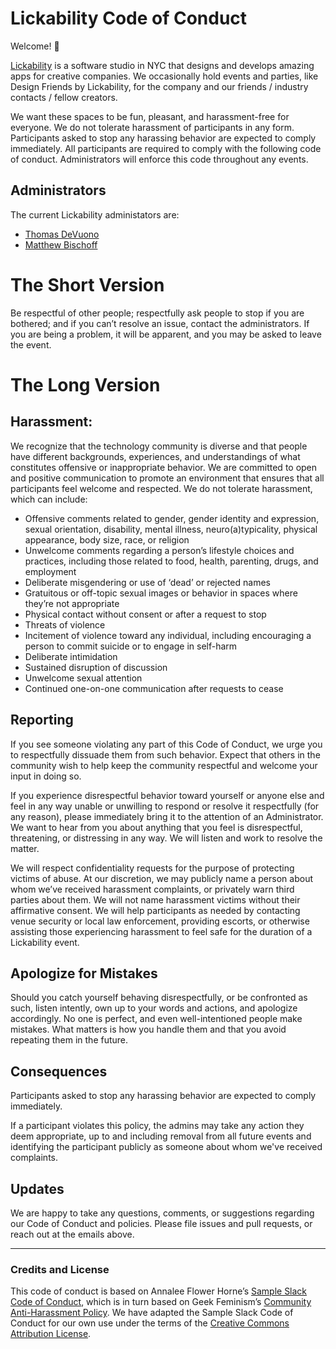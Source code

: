 # Lickability Code of Conduct

Welcome! 👋

[Lickability](https://lickability.com) is a software studio in NYC that designs and develops amazing apps for creative companies. We occasionally hold events and parties, like Design Friends by Lickability, for the company and our friends / industry contacts / fellow creators.

We want these spaces to be fun, pleasant, and harassment-free for everyone. We do not tolerate harassment of participants in any form. Participants asked to stop any harassing behavior are expected to comply immediately.
All participants are required to comply with the following code of conduct. Administrators will enforce this code throughout any events. 

## Administrators

The current Lickability administators are:
* [Thomas DeVuono](mailto:tom@lickability.com)
* [Matthew Bischoff](mailto:matt@lickability.com)

# The Short Version

Be respectful of other people; respectfully ask people to stop if you are bothered; and if you can’t resolve an issue, contact the administrators. If you are being a problem, it will be apparent, and you may be asked to leave the event.

# The Long Version

## Harassment:

We recognize that the technology community is diverse and that people have different backgrounds, experiences, and understandings of what constitutes offensive or inappropriate behavior. We are committed to open and positive communication to promote an environment that ensures that all participants feel welcome and respected. We do not tolerate harassment, which can include:

* Offensive comments related to gender, gender identity and expression, sexual orientation, disability, mental illness, neuro(a)typicality, physical appearance, body size, race, or religion
* Unwelcome comments regarding a person’s lifestyle choices and practices, including those related to food, health, parenting, drugs, and employment
* Deliberate misgendering or use of ‘dead’ or rejected names
* Gratuitous or off-topic sexual images or behavior in spaces where they’re not appropriate
* Physical contact without consent or after a request to stop
* Threats of violence
* Incitement of violence toward any individual, including encouraging a person to commit suicide or to engage in self-harm
* Deliberate intimidation
* Sustained disruption of discussion
* Unwelcome sexual attention
* Continued one-on-one communication after requests to cease

## Reporting

If you see someone violating any part of this Code of Conduct, we urge you to respectfully dissuade them from such behavior. Expect that others in the community wish to help keep the community respectful and welcome your input in doing so.

If you experience disrespectful behavior toward yourself or anyone else and feel in any way unable or unwilling to respond or resolve it respectfully (for any reason), please immediately bring it to the attention of an Administrator. We want to hear from you about anything that you feel is disrespectful, threatening, or distressing in any way. We will listen and work to resolve the matter.

We will respect confidentiality requests for the purpose of protecting victims of abuse. At our discretion, we may publicly name a person about whom we’ve received harassment complaints, or privately warn third parties about them. We will not name harassment victims without their affirmative consent. We will help participants as needed by contacting venue security or local law enforcement, providing escorts, or otherwise assisting those experiencing harassment to feel safe for the duration of a Lickability event.

## Apologize for Mistakes

Should you catch yourself behaving disrespectfully, or be confronted as such, listen intently, own up to your words and actions, and apologize accordingly. No one is perfect, and even well-intentioned people make mistakes. What matters is how you handle them and that you avoid repeating them in the future.

## Consequences

Participants asked to stop any harassing behavior are expected to comply immediately.

If a participant violates this policy, the admins may take any action they deem appropriate, up to and including removal from all future events and identifying the participant publicly as someone about whom we've received complaints.

## Updates

We are happy to take any questions, comments, or suggestions regarding our Code of Conduct and policies. Please file issues and pull requests, or reach out at the emails above.

---

### Credits and License

This code of conduct is based on Annalee Flower Horne’s [Sample Slack Code of Conduct](https://gist.github.com/annalee/2cddeff11357c3a8a613583ebca4dc17), which is in turn based on Geek Feminism’s [Community Anti-Harassment Policy](http://geekfeminism.wikia.com/wiki/Community_anti-harassment/Policy). We have adapted the Sample Slack Code of Conduct for our own use under the terms of the [Creative Commons Attribution License](https://creativecommons.org/licenses/by/4.0/).
